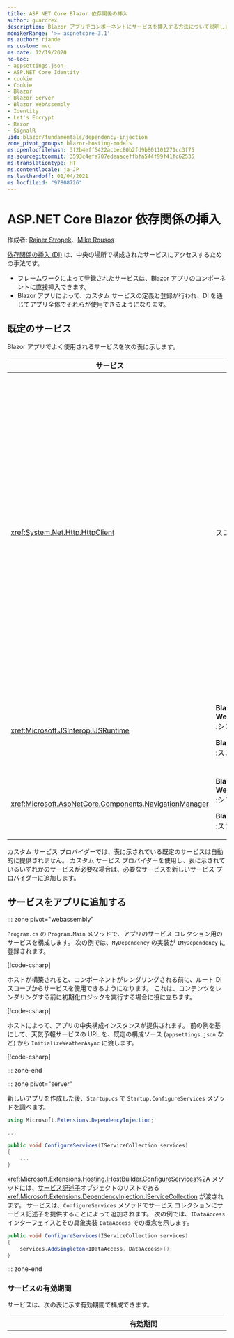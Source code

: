 ```yaml
---
title: ASP.NET Core Blazor 依存関係の挿入
author: guardrex
description: Blazor アプリでコンポーネントにサービスを挿入する方法について説明します。
monikerRange: '>= aspnetcore-3.1'
ms.author: riande
ms.custom: mvc
ms.date: 12/19/2020
no-loc:
- appsettings.json
- ASP.NET Core Identity
- cookie
- Cookie
- Blazor
- Blazor Server
- Blazor WebAssembly
- Identity
- Let's Encrypt
- Razor
- SignalR
uid: blazor/fundamentals/dependency-injection
zone_pivot_groups: blazor-hosting-models
ms.openlocfilehash: 3f2b4eff5422acbec80b2fd9b801101271cc3f75
ms.sourcegitcommit: 3593c4efa707edeaaceffbfa544f99f41fc62535
ms.translationtype: HT
ms.contentlocale: ja-JP
ms.lasthandoff: 01/04/2021
ms.locfileid: "97808726"
---
```

# <a name="aspnet-core-no-locblazor-dependency-injection"></a>ASP.NET Core Blazor 依存関係の挿入

作成者: [Rainer Stropek](https://www.timecockpit.com)、[Mike Rousos](https://github.com/mjrousos)

[依存関係の挿入 (DI)](xref:fundamentals/dependency-injection) は、中央の場所で構成されたサービスにアクセスするための手法です。

* フレームワークによって登録されたサービスは、Blazor アプリのコンポーネントに直接挿入できます。
* Blazor アプリによって、カスタム サービスの定義と登録が行われ、DI を通じてアプリ全体でそれらが使用できるようになります。

## <a name="default-services"></a>既定のサービス

Blazor アプリでよく使用されるサービスを次の表に示します。

| サービス | 有効期間 | 説明 |
| ------- | -------- | ----------- |
| <xref:System.Net.Http.HttpClient> | スコープ | <p>URI によって識別されるリソースに HTTP 要求を送信し、そのリソースから HTTP 応答を受信するためのメソッドが提供されます。</p><p>Blazor WebAssembly アプリの <xref:System.Net.Http.HttpClient> のインスタンスでは、バックグラウンドでの HTTP トラフィックの処理にブラウザーが使用されます。</p><p>Blazor Server アプリには、既定でサービスとして構成される <xref:System.Net.Http.HttpClient> は含まれません。 Blazor Server アプリには <xref:System.Net.Http.HttpClient> を指定します。</p><p>詳細については、「<xref:blazor/call-web-api>」を参照してください。</p><p><xref:System.Net.Http.HttpClient> は、シングルトンではなく、スコープ サービスとして登録されます。 詳細については、「[サービスの有効期間](#service-lifetime)」セクションを参照してください。</p> |
| <xref:Microsoft.JSInterop.IJSRuntime> | <p>**Blazor WebAssembly** :シングルトン</p><p>**Blazor Server** :スコープ</p> | JavaScript の呼び出しがディスパッチされる JavaScript ランタイムのインスタンスを表します。 詳細については、「<xref:blazor/call-javascript-from-dotnet>」を参照してください。 |
| <xref:Microsoft.AspNetCore.Components.NavigationManager> | <p>**Blazor WebAssembly** :シングルトン</p><p>**Blazor Server** :スコープ</p> | URI とナビゲーション状態を操作するためのヘルパーが含まれます。 詳細については、「[URI およびナビゲーション状態ヘルパー](xref:blazor/fundamentals/routing#uri-and-navigation-state-helpers)」を参照してください。 |

カスタム サービス プロバイダーでは、表に示されている既定のサービスは自動的に提供されません。 カスタム サービス プロバイダーを使用し、表に示されているいずれかのサービスが必要な場合は、必要なサービスを新しいサービス プロバイダーに追加します。

## <a name="add-services-to-an-app"></a>サービスをアプリに追加する

::: zone pivot="webassembly"

`Program.cs` の `Program.Main` メソッドで、アプリのサービス コレクション用のサービスを構成します。 次の例では、`MyDependency` の実装が `IMyDependency` に登録されます。

[!code-csharp[](dependency-injection/samples_snapshot/Program1.cs?highlight=7)]

ホストが構築されると、コンポーネントがレンダリングされる前に、ルート DI スコープからサービスを使用できるようになります。 これは、コンテンツをレンダリングする前に初期化ロジックを実行する場合に役に立ちます。

[!code-csharp[](dependency-injection/samples_snapshot/Program2.cs?highlight=7,12-13)]

ホストによって、アプリの中央構成インスタンスが提供されます。 前の例を基にして、天気予報サービスの URL を、既定の構成ソース (`appsettings.json` など) から `InitializeWeatherAsync` に渡します。

[!code-csharp[](dependency-injection/samples_snapshot/Program3.cs?highlight=13-14)]

::: zone-end

::: zone pivot="server"

新しいアプリを作成した後、`Startup.cs` で `Startup.ConfigureServices` メソッドを調べます。

```csharp
using Microsoft.Extensions.DependencyInjection;

...

public void ConfigureServices(IServiceCollection services)
{
    ...
}
```

<xref:Microsoft.Extensions.Hosting.IHostBuilder.ConfigureServices%2A> メソッドには、[サービス記述子](xref:Microsoft.Extensions.DependencyInjection.ServiceDescriptor)オブジェクトのリストである <xref:Microsoft.Extensions.DependencyInjection.IServiceCollection> が渡されます。 サービスは、`ConfigureServices` メソッドでサービス コレクションにサービス記述子を提供することによって追加されます。 次の例では、`IDataAccess` インターフェイスとその具象実装 `DataAccess` での概念を示します。

```csharp
public void ConfigureServices(IServiceCollection services)
{
    services.AddSingleton<IDataAccess, DataAccess>();
}
```

::: zone-end

### <a name="service-lifetime"></a>サービスの有効期間

サービスは、次の表に示す有効期間で構成できます。

| 有効期間 | 説明 |
| -------- | ----------- |
| <xref:Microsoft.Extensions.DependencyInjection.ServiceDescriptor.Scoped%2A> | <p>現在、Blazor WebAssembly アプリには DI スコープの概念はありません。 `Scoped` 登録済みサービスは `Singleton` サービスのように動作します。</p><p>Blazor Server ホスティング モデルでは、HTTP 要求間で `Scoped` 有効期間がサポートされていますが、クライアントに読み込まれるコンポーネント間での SignalR 接続/回線メッセージ間ではサポートされていません。 アプリの Razor ページまたは MVC の部分では、スコープ付きサービスが通常どおりに処理され、ページまたはビュー間を移動するとき、またはページやビューからコンポーネントに移動するときに、"*各 HTTP 要求*" に対してサービスが再作成されます。 クライアント上のコンポーネント間を移動するときは、スコープ付きサービスは再構築されません。この場合、サーバーとの通信は、HTTP 要求ではなく、ユーザーの回線の SignalR 接続を介して行われます。 次のクライアント上のコンポーネント シナリオでは、ユーザー用に新しい回線が作成されるため、スコープ付きサービスは再構築されます。</p><ul><li>ユーザーがブラウザーのウィンドウを閉じる場合。 ユーザーは新しいウィンドウを開き、アプリに戻ります。</li><li>ユーザーが、ブラウザー ウィンドウでアプリの最後のタブを閉じる場合。 ユーザーは新しいタブを開き、アプリに戻ります。</li><li>ユーザーが、ブラウザーの再読み込みまたは更新ボタンを選択する場合。</li></ul><p>Blazor Server アプリのスコープ付きサービス間でユーザー状態を保持する方法の詳細については、「<xref:blazor/hosting-models?pivots=server>」を参照してください。</p> |
| <xref:Microsoft.Extensions.DependencyInjection.ServiceDescriptor.Singleton%2A> | DI では、サービスの "*単一インスタンス*" が作成されます。 `Singleton` サービスを必要とするすべてのコンポーネントは、同じサービスのインスタンスを受け取ります。 |
| <xref:Microsoft.Extensions.DependencyInjection.ServiceDescriptor.Transient%2A> | コンポーネントは、サービス コンテナーから `Transient` サービスのインスタンスを取得するたびに、サービスの "*新しいインスタンス*" を受け取ります。 |

DI システムは、ASP.NET Core の DI システムが基になっています。 詳細については、「<xref:fundamentals/dependency-injection>」を参照してください。

## <a name="request-a-service-in-a-component"></a>コンポーネント内のサービスを要求する

サービスがサービス コレクションに追加された後、[`@inject`](xref:mvc/views/razor#inject) Razor ディレクティブを使用して、サービスをコンポーネントに挿入します。これには 2 つのパラメーターがあります。

* 型:挿入するサービスの型。
* プロパティ:挿入されたアプリ サービスを受け取るプロパティの名前。 プロパティを手動で作成する必要はありません。 プロパティはコンパイラによって作成されます。

詳細については、「<xref:mvc/views/dependency-injection>」を参照してください。

異なるサービスを挿入するには、複数の [`@inject`](xref:mvc/views/razor#inject) ステートメントを使用します。

次の例は、[`@inject`](xref:mvc/views/razor#inject) を使用する方法を示しています。 `Services.IDataAccess` を実装するサービスを、コンポーネントのプロパティ `DataRepository` に挿入します。 コードによって `IDataAccess` 抽象化だけが使用されていることに注意してください。

[!code-razor[](dependency-injection/samples_snapshot/CustomerList.razor?highlight=2-3,20)]

内部的には、生成されたプロパティ (`DataRepository`) によって、[`[Inject]`](xref:Microsoft.AspNetCore.Components.InjectAttribute) 属性が使用されます。 通常、この属性を直接使用することはありません。 コンポーネントで基底クラスが必要であり、基底クラスで挿入されたプロパティも必要な場合は、[`[Inject]`](xref:Microsoft.AspNetCore.Components.InjectAttribute) 属性を手動で追加します。

```csharp
using Microsoft.AspNetCore.Components;

public class ComponentBase : IComponent
{
    [Inject]
    protected IDataAccess DataRepository { get; set; }

    ...
}
```

基底クラスから派生されたコンポーネントでは、[`@inject`](xref:mvc/views/razor#inject) ディレクティブは必要ありません。 基底クラスの <xref:Microsoft.AspNetCore.Components.InjectAttribute> で十分です。

```razor
@page "/demo"
@inherits ComponentBase

<h1>Demo Component</h1>
```

## <a name="use-di-in-services"></a>サービスで DI を使用する

複雑なサービスでは、追加のサービスが必要になる場合があります。 次の例では、`DataAccess` に <xref:System.Net.Http.HttpClient> の既定のサービスが必要です。 [`@inject`](xref:mvc/views/razor#inject) (または [`[Inject]`](xref:Microsoft.AspNetCore.Components.InjectAttribute) 属性) は、サービスでは使用できません。 代わりに、"*コンストラクター挿入*" を使用する必要があります。 サービスのコンストラクターにパラメーターを追加することによって、必要なサービスが追加されます。 DI では、サービスを作成するときに、コンストラクターで必要なサービスが認識され、それに応じてサービスが提供されます。 次の例では、コンストラクターは DI で <xref:System.Net.Http.HttpClient> を受け取ります。 <xref:System.Net.Http.HttpClient> は既定のサービスです。

```csharp
using System.Net.Http;

public class DataAccess : IDataAccess
{
    public DataAccess(HttpClient http)
    {
        ...
    }
}
```

コンストラクター挿入の前提条件:

* DI によってすべての引数を満たすことができるコンストラクターが 1 つ存在する必要があります。 DI で満たすことができない追加のパラメーターは、既定値が指定されている場合に許可されます。
* 該当するコンストラクターは、`public` である必要があります。
* 該当するコンストラクターが 1 つ存在する必要があります。 あいまいさがある場合は、DI で例外がスローされます。

## <a name="utility-base-component-classes-to-manage-a-di-scope"></a>DI スコープを管理するためのユーティリティの基本コンポーネント クラス

ASP.NET Core アプリでは、スコープ サービスは通常、現在の要求にスコープされます。 要求が完了すると、スコープ サービスまたは一時サービスは DI システムによって破棄されます。 Blazor Server アプリでは、要求スコープはクライアント接続の期間を通して保持されるため、一時サービスとスコープ サービスが予想よりはるかに長く存続する可能性があります。 Blazor WebAssembly アプリでは、スコープ付きの有効期間で登録されたサービスはシングルトンとして扱われるため、通常の ASP.NET Core アプリのスコープ サービスより長く存続します。

> [!NOTE]
> アプリ内の破棄可能な一時サービスを検出するには、「[破棄可能な一時サービスの検出](#detect-transient-disposables)」セクションを参照してください。

Blazor アプリでサービスの有効期間を制限するには、<xref:Microsoft.AspNetCore.Components.OwningComponentBase> 型を使用します。 <xref:Microsoft.AspNetCore.Components.OwningComponentBase> は <xref:Microsoft.AspNetCore.Components.ComponentBase> から派生された抽象型であり、コンポーネントの有効期間に対応する DI スコープを作成します。 このスコープを使用すると、スコープ付きの有効期間で DI サービスを使用し、コンポーネントと同じ期間だけ持続させることができます。 コンポーネントが破棄されると、コンポーネントのスコープ サービス プロバイダーからのサービスも破棄されます。 これは、次のようなサービスに役立ちます。

* 一時的な有効期間が不適切であるため、コンポーネント内で再利用する必要がある。
* シングルトンの有効期間が不適切であるため、コンポーネント間で共有してはならない。

<xref:Microsoft.AspNetCore.Components.OwningComponentBase> 型には、使用できるバージョンが 2 つあります。

* <xref:Microsoft.AspNetCore.Components.OwningComponentBase> は、<xref:Microsoft.AspNetCore.Components.ComponentBase> 型の抽象的で破棄可能な子であり、<xref:System.IServiceProvider>型の保護された <xref:Microsoft.AspNetCore.Components.OwningComponentBase.ScopedServices> プロパティがあります。 このプロバイダーを使用すると、コンポーネントの有効期間にスコープが設定されているサービスを解決できます。

  [`@inject`](xref:mvc/views/razor#inject) または [`[Inject]`](xref:Microsoft.AspNetCore.Components.InjectAttribute) 属性を使用してコンポーネントに挿入された DI サービスは、コンポーネントのスコープでは作成されません。 コンポーネントのスコープを使用するには、<xref:Microsoft.Extensions.DependencyInjection.ServiceProviderServiceExtensions.GetRequiredService%2A> または <xref:System.IServiceProvider.GetService%2A> を使用してサービスを解決する必要があります。 <xref:Microsoft.AspNetCore.Components.OwningComponentBase.ScopedServices> プロバイダーを使用して解決されたすべてのサービスには、同じスコープから提供される依存関係があります。

  [!code-razor[](dependency-injection/samples_snapshot/Preferences.razor?highlight=3,20-21)]

* <xref:Microsoft.AspNetCore.Components.OwningComponentBase> から派生する <xref:Microsoft.AspNetCore.Components.OwningComponentBase%601> では、スコープ DI プロバイダーから `T` のインスタンスを返すプロパティ <xref:Microsoft.AspNetCore.Components.OwningComponentBase%601.Service%2A> が追加されます。 この型は、アプリで 1 つのプライマリ サービスをコンポーネントのスコープを使用して DI コンテナーに要求するときに、<xref:System.IServiceProvider> のインスタンスを使用せずにスコープ サービスにアクセスするための便利な方法です。 <xref:Microsoft.AspNetCore.Components.OwningComponentBase.ScopedServices> プロパティを使用できるので、必要に応じて、アプリで他の型のサービスを取得できます。

  [!code-razor[](dependency-injection/samples_snapshot/Users.razor?highlight=3,5,8)]

## <a name="use-of-an-entity-framework-core-ef-core-dbcontext-from-di"></a>DI からの Entity Framework Core (EF Core) DbContext の使用

詳細については、「<xref:blazor/blazor-server-ef-core>」を参照してください。

## <a name="detect-transient-disposables"></a>破棄可能な一時サービスの検出

次の例は、<xref:Microsoft.AspNetCore.Components.OwningComponentBase> を使用する必要があるアプリ内の破棄可能な一時サービスを検出する方法を示しています。 詳細については、「[DI スコープを管理するためのユーティリティの基本コンポーネント クラス](#utility-base-component-classes-to-manage-a-di-scope)」セクションを参照してください。

::: zone pivot="webassembly"

`DetectIncorrectUsagesOfTransientDisposables.cs`:

[!code-csharp[](dependency-injection/samples_snapshot/3.x/transient-disposables/DetectIncorrectUsagesOfTransientDisposables-wasm.cs)]

次の例では、`TransientDisposable` が検出されます (`Program.cs`)。

::: moniker range=">= aspnetcore-5.0"

[!code-csharp[](dependency-injection/samples_snapshot/5.x/transient-disposables/DetectIncorrectUsagesOfTransientDisposables-wasm-program.cs?highlight=6,9,17,22-25)]

::: moniker-end 

::: moniker range="< aspnetcore-5.0"

[!code-csharp[](dependency-injection/samples_snapshot/3.x/transient-disposables/DetectIncorrectUsagesOfTransientDisposables-wasm-program.cs?highlight=6,9,17,22-25)]

::: moniker-end

::: zone-end

::: zone pivot="server"

`DetectIncorrectUsagesOfTransientDisposables.cs`:

[!code-csharp[](dependency-injection/samples_snapshot/3.x/transient-disposables/DetectIncorrectUsagesOfTransientDisposables-server.cs)]

`Program.cs` に <xref:Microsoft.Extensions.DependencyInjection?displayProperty=fullName> の名前空間を追加します。

```csharp
using Microsoft.Extensions.DependencyInjection;
```

`Program.cs` の `Program.CreateHostBuilder` で:

[!code-csharp[](dependency-injection/samples_snapshot/3.x/transient-disposables/DetectIncorrectUsagesOfTransientDisposables-server-program.cs?highlight=3)]

次の例では、`TransientDependency` が検出されます (`Startup.cs`)。

[!code-csharp[](dependency-injection/samples_snapshot/3.x/transient-disposables/DetectIncorrectUsagesOfTransientDisposables-server-startup.cs?highlight=6-8,11-32)]

::: zone-end

アプリは、例外をスローすることなく、一時的な破棄可能を登録できます。 ただし、次の例に示すように、一時的に破棄可能な結果を解決しようとすると、<xref:System.InvalidOperationException> が発生します。

`Pages/TransientDisposable.razor`:

```razor
@page "/transient-disposable"
@inject TransientDisposable TransientDisposable

<h1>Transient Disposable Detection</h1>
```

`/transient-disposable` で `TransientDisposable` コンポーネントに移動すると、フレームワークが `TransientDisposable` のインスタンスを構築しようとしたときに <xref:System.InvalidOperationException> がスローされます。

> System.InvalidOperationException:一時的に破棄可能なサービス TransientDisposable を間違ったスコープで解決しようとしています。 解決しようとしているサービス 'T' に対して 'OwningComponentBase\<T>' コンポーネントの基底クラスを使用してください。

## <a name="additional-resources"></a>その他の技術情報

* <xref:fundamentals/dependency-injection>
* [一時的なインスタンスと共有インスタンスのための `IDisposable` ガイダンス](xref:fundamentals/dependency-injection#idisposable-guidance-for-transient-and-shared-instances)
* <xref:mvc/views/dependency-injection>
